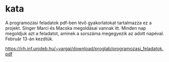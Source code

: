 # kata
A programozási feladatok pdf-ben lévő gyakorlatokat tartalmazza ez a projekt.
Singer Marci és Macska megoldásai vannak itt.
Minden nap megoldjuk azt a feladatot, aminek a sorszáma megegyezik az adott napéval.
Február 13-án kezdtük.

https://irh.inf.unideb.hu/~vargai/download/proglab/programozasi_feladatok.pdf